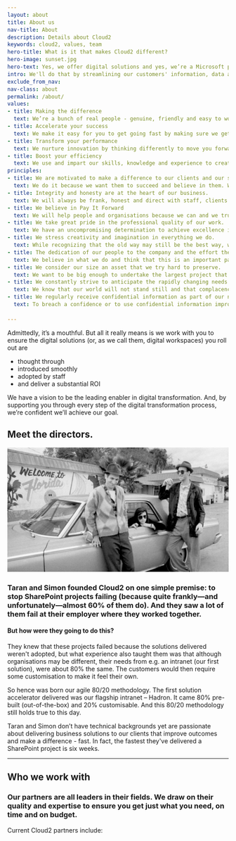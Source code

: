 ```yaml
---
layout: about
title: About us
nav-title: About
description: Details about Cloud2
keywords: cloud2, values, team
hero-title: What is it that makes Cloud2 different?
hero-image: sunset.jpg
hero-text: Yes, we offer digital solutions and yes, we’re a Microsoft partner. But where Cloud2 really add value is through our unique <a href="/strategy/" title="strategy, implementation, adoption">strategy, implementation, adoption</a> approach.
intro: We'll do that by streamlining our customers' information, data and processes into one end-to-end digital workspace which accelerates our customers decision making, helping them achieve their efficiency targets and boosting their productivity. We couple our deep understanding of our customers' markets and a passion for their success, we get them going in weeks not years.
exclude_from_nav:
nav-class: about
permalink: /about/
values:
- title: Making the difference 
  text: We’re a bunch of real people - genuine, friendly and easy to work with - who help promote change to ensure you are successful; we solve problems so you perform better and achieve more.  And, we don’t let projects fail. 
- title: Accelerate your success
  text: We make it easy for you to get going fast by making sure we get things right first time.
- title: Transform your performance 
  text: We nurture innovation by thinking differently to move you forward in a way that revolutionises your performance. Through new ideas we create new ways of working, which inspire you to do better, solve issues faster and provide impactful solutions.  We transform the way you use information and data by making technology work.
- title: Boost your efficiency
  text: We use and impart our skills, knowledge and experience to create success for all. We deliver meaningful results to help you make the right decisions and drive positive change more effectively and quickly. We’re nimble and professional experts who make things easier for you in everything we do.
principles:
- title: We are motivated to make a difference to our clients and our sector 
  text: We do it because we want them to succeed and believe in them. We don’t allow projects to fail. 
- title: Integrity and honesty are at the heart of our business.
  text: We will always be frank, honest and direct with staff, clients and partners, and ourselves; even if it means turning work away. We want to enable our clients to be self-supporting rather than reliant on us - and come back to us because we help them rather than lock them in. 
- title: We believe in Pay It Forward
  text: We will help people and organisations because we can and we trust it will benefit us in due course. 
- title: We take great pride in the professional quality of our work.
  text: We have an uncompromising determination to achieve excellence in everything we undertake. Though we may be involved in a wide variety and heavy volume of activity, we would, if it came to a choice, rather be best than biggest. 
- title: We stress creativity and imagination in everything we do.
  text: While recognizing that the old way may still be the best way, we constantly strive to find a better solution to a client's problems. We pride ourselves on having pioneered many new and effective practices and techniques. 
- title: The dedication of our people to the company and the effort they give their jobs are greater than one finds in most other organisations. 
  text: We believe in what we do and think that this is an important part of our success. Individually, we own our problems and take responsibility for creating solutions. If we can fix it we will, seeking help where needed. 
- title: We consider our size an asset that we try hard to preserve.
  text: We want to be big enough to undertake the largest project that any of our clients could contemplate, yet small enough to maintain the loyalty, the intimacy and the agility we know is essential to doing what we do successfully.
- title: We constantly strive to anticipate the rapidly changing needs of our clients and to develop new services to meet those needs.
  text: We know that our world will not stand still and that complacency can lead to extinction.
- title: We regularly receive confidential information as part of our normal client relationships.
  text: To breach a confidence or to use confidential information improperly or carelessly would be unthinkable. 

---
```


Admittedly, it’s a mouthful. But all it really means is we work with you to ensure the digital solutions (or, as we call them, digital workspaces) you roll out are 

* thought through
* introduced smoothly
* adopted by staff
* and deliver a substantial ROI

We have a vision to be the leading enabler in digital transformation. And, by supporting you through every step of the digital transformation process, we’re confident we’ll achieve our goal.

## Meet the directors.

![temp](/images/cool-dudes.png "Taran and Simon")

### Taran and Simon founded Cloud2 on one simple premise: to stop SharePoint projects failing (because quite frankly—and unfortunately—almost 60% of them do). And they saw a lot of them fail at their employer where they worked together.

#### But how were they going to do this? 

They knew that these projects failed because the solutions delivered weren't adopted, but what experience also taught them was that although organisations may be different, their needs from e.g. an intranet (our first solution), were about 80% the same. The customers would then require some customisation to make it feel their own. 

So hence was born our agile 80/20 methodology. The first solution accelerator delivered was our flagship intranet – Hadron. It came 80% pre-built (out-of-the-box) and 20% customisable.  And this 80/20 methodology still holds true to this day. 

Taran and Simon don’t have technical backgrounds yet are passionate about delivering business solutions to our clients that improve outcomes and make a difference - fast. In fact, the fastest they've delivered a SharePoint project is six weeks.

---

## Who we work with

### Our partners are all leaders in their fields. We draw on their quality and expertise to ensure you get just what you need, on time and on budget. 
 
Current Cloud2 partners include: